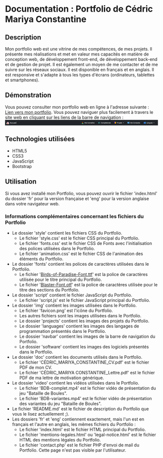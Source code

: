 # Documentation : Portfolio de Cédric Mariya Constantine
## Description
Mon portfolio web est une vitrine de mes compétences, de mes projets. Il présente mes réalisations et met en valeur mes capacités en matière de conception web, de développement front-end, de développement back-end et de gestion de projet. Il est également un moyen de me contacter et de me suivre sur les réseaux sociaux. Il est disponible en français et en anglais. Il est responsive et s'adapte à tous les types d'écrans (ordinateurs, tablettes et smartphones).

## Démonstration
Vous pouvez consulter mon portfolio web en ligne à l'adresse suivante : [Lien vers mon portfolio](https://perso-etudiant.u-pem.fr/~mariyaconsta02).
Vous pouvez naviguer plus facilement à travers le site web en cliquant sur les liens de la barre de navigation : ![Barre de navigation avec un bouton d'Accueil, des liens internes pour la section "Me Connaître", "Compétences", "Projets" avec les différents types de projets à sélectionner et "Me Contacter". Il y a également une page en anglais accessible](navbar.png)

## Technologies utilisées
- HTML5
- CSS3
- JavaScript
- Bootstrap

## Utilisation
Si vous avez installé mon Portfolio, vous pouvez ouvrir le fichier 'index.html' du dossier 'fr' pour la version française et 'eng' pour la version anglaise dans votre navigateur web.
### Informations complémentaires concernant les fichiers du Portfolio
- Le dossier 'style' contient les fichiers CSS du Portfolio.
    - Le fichier 'style.css' est le fichier CSS principal du Portfolio.
    - Le fichier 'fonts.css' est le fichier CSS de Fonts avec l'initialisation des polices utilisées dans le Portfolio.
    - Le fichier 'animation.css' est le fichier CSS de l'animation des éléments du Portfolio.
- Le dossier 'fonts' contient les polices de caractères utilisées dans le Portfolio.
    - Le fichier '[Birds-of-Paradise-Font.ttf](https://www.dafont.com/birds-of-paradise.font)' est la police de caractères utilisée pour le titre principal du Portfolio.
    - Le fichier '[Blaster-Font.otf](https://www.dafont.com/blaster-6.font)' est la police de caractères utilisée pour le titre des sections du Portfolio.
- Le dossier 'script' contient le fichier JavaScript du Portfolio.
    - Le fichier 'script.js' est le fichier JavaScript principal du Portfolio.
- Le dossier 'img' contient les images utilisées dans le Portfolio.
    - Le fichier 'favicon.png' est l'icône du Portfolio.
    - Les autres fichiers sont les images utilisées dans le Portfolio.
    - Le dossier 'projects' contient les images des projets du Portfolio.
    - Le dossier 'languages' contient les images des langages de programmation présentés dans le Portfolio.
    - Le dossier 'navbar' contient les images de la barre de navigation du Portfolio.
    - Le dossier 'software' contient les images des logiciels présentés dans le Portfolio.
- Le dossier 'doc' contient les documents utilisés dans le Portfolio.
    - Le fichier 'CÉDRIC_MARIYA_CONSTANTINE_CV.pdf' est le fichier PDF de mon CV.
    - Le fichier 'CÉDRIC_MARIYA CONSTANTINE_Lettre.pdf' est le fichier PDF de ma lettre de motivation générique.
- Le dossier 'video' contient les vidéos utilisées dans le Portfolio.
    - Le fichier 'BDB-complet.mp4' est le fichier vidéo de présentation du jeu "Bataille de Boules".
    - Le fichier 'BDB-variantes.mp4' est le fichier vidéo de présentation des variantes du jeu "Bataille de Boules".
- Le fichier 'README.md' est le fichier de description du Portfolio que vous le lisez actuellement ;).
- Les dossiers 'fr' et 'eng' contiennent exactement, mais l'un est en français et l'autre en anglais, les mêmes fichiers du Portfolio :
    - Le fichier 'index.html' est le fichier HTML principal du Portfolio.
    - Le fichier 'mentions-legales.html' ou 'legal-notice.html' est le fichier HTML des mentions légales du Portfolio.
    - Le fichier 'contact.php' est le fichier PHP d'envoi de mail du Portfolio. Cette page n'est pas visible par l'utilisateur.
